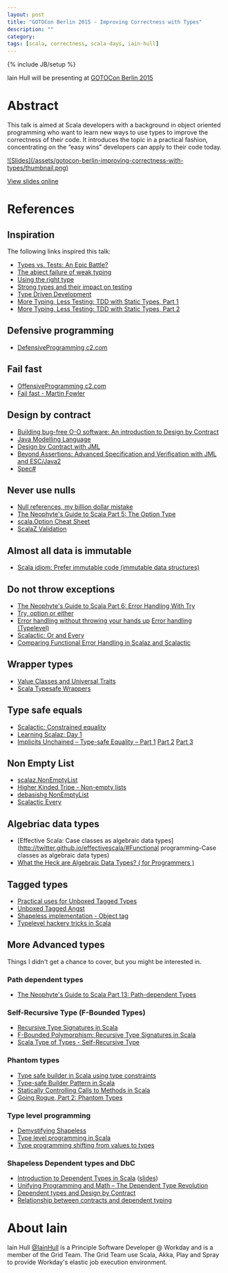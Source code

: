 ```yaml
---
layout: post
title: "GOTOCon Berlin 2015 - Improving Correctness with Types"
description: ""
category:
tags: [scala, correctness, scala-days, iain-hull]
---
```

{% include JB/setup %}

Iain Hull will be presenting at [GOTOCon Berlin 2015](http://gotocon.com/berlin-2015/speaker/Iain+Hull)

# Abstract

This talk is aimed at Scala developers with a background in object oriented programming who want to learn new ways to use types to improve the correctness of their code. It introduces the topic in a practical fashion, concentrating on the “easy wins” developers can apply to their code today.

<a href="http://www.slideshare.net/IainHull/improving-correctness-with-type-goto-con-berlin">
![Slides](/assets/gotocon-berlin-improving-correctness-with-types/thumbnail.png)
</a>

[View slides online](http://www.slideshare.net/IainHull/improving-correctness-with-type-goto-con-berlin)

# References

## Inspiration

The following links inspired this talk:

* [Types vs. Tests: An Epic Battle?](http://www.infoq.com/presentations/Types-Tests)
* [The abject failure of weak typing](http://techblog.realestate.com.au/the-abject-failure-of-weak-typing/)
* [Using the right type](http://like-a-boss.net/2014/05/11/using-the-right-type.html)
* [Strong types and their impact on testing](http://levinotik.com/strong-types-and-their-impact-on-testing/)
* [Type Driven Development](http://www.slideshare.net/mproch/booster-conf?next_slideshow=1)
* [More Typing, Less Testing: TDD with Static Types, Part 1](http://spin.atomicobject.com/2014/12/09/typed-language-tdd-part1/)
* [More Typing, Less Testing: TDD with Static Types, Part 2](http://spin.atomicobject.com/2014/12/10/typed-language-tdd-part2/)

<!--more-->

## Defensive programming

* [DefensiveProgramming c2.com](http://c2.com/cgi/wiki?DefensiveProgramming)

## Fail fast

* [OffensiveProgramming c2.com](http://c2.com/cgi/wiki?OffensiveProgramming)
* [Fail fast - Martin Fowler](http://www.martinfowler.com/ieeeSoftware/failFast.pdf)

## Design by contract

* [Building bug-free O-O software: An introduction to Design by Contract](https://archive.eiffel.com/doc/manuals/technology/contract/)
* [Java Modelling Language](http://www.eecs.ucf.edu/~leavens/JML/index.shtml)
* [Design by Contract with JML](http://www.jmlspecs.org/jmldbc.pdf)
* [Beyond Assertions: Advanced Specification and Verification with JML and ESC/Java2](http://www.eecs.ucf.edu/~leavens/JML/fmco.pdf)
* [Spec#](http://research.microsoft.com/apps/mobile/showpage.aspx?page=/en-us/projects/specsharp/)

## Never use nulls

* [Null references, my billion dollar mistake](http://www.infoq.com/presentations/Null-References-The-Billion-Dollar-Mistake-Tony-Hoare)
* [The Neophyte's Guide to Scala Part 5: The Option Type](http://danielwestheide.com/blog/2012/12/19/the-neophytes-guide-to-scala-part-5-the-option-type.html)
* [scala.Option Cheat Sheet](http://tonymorris.github.io/blog/posts/scalaoption-cheat-sheet/)
* [ScalaZ Validation](http://eed3si9n.com/learning-scalaz/Validation.html)

## Almost all data is immutable

* [Scala idiom: Prefer immutable code (immutable data structures)](http://alvinalexander.com/scala/scala-idiom-immutable-code-functional-programming-immutability)

## Do not throw exceptions

* [The Neophyte's Guide to Scala Part 6: Error Handling With Try](http://danielwestheide.com/blog/2012/12/26/the-neophytes-guide-to-scala-part-6-error-handling-with-try.html)
* [Try, option or either](http://blog.xebia.com/2015/02/18/try-option-or-either/)
* [Error handling without throwing your hands up](http://underscore.io/blog/posts/2015/02/13/error-handling-without-throwing-your-hands-up.html)
[Error handling (Typelevel)](http://typelevel.org/blog/2014/02/21/error-handling.html)
* [Scalactic: Or and Every](http://www.scalactic.org/user_guide/OrAndEvery)
* [Comparing Functional Error Handling in Scalaz and Scalactic](https://thenewcircle.com/s/post/1704/comparing_functional_error_handling_in_scalaz_and_scalactic)

## Wrapper types

* [Value Classes and Universal Traits](http://docs.scala-lang.org/overviews/core/value-classes.html)
* [Scala Typesafe Wrappers](http://workday.github.io/scala/2015/02/05/scala-typesafe-wrappers/)

## Type safe equals

* [Scalactic: Constrained equality](http://www.scalactic.org/user_guide/ConstrainedEquality)
* [Learning Scalaz: Day 1](http://eed3si9n.com/learning-scalaz-day1)
* [Implicits Unchained – Type-safe Equality – Part 1](http://hseeberger.github.io/blog/2013/05/30/implicits-unchained-type-safe-equality-part1/) [Part 2](http://hseeberger.github.io/blog/2013/05/31/implicits-unchained-type-safe-equality-part2/) [Part 3](http://hseeberger.github.io/blog/2013/06/01/implicits-unchained-type-safe-equality-part3/)

## Non Empty List

* [scalaz.NonEmptyList](http://docs.typelevel.org/api/scalaz/nightly/index.html#scalaz.NonEmptyList)
* [Higher Kinded Tripe - Non-empty lists](https://higherkindedtripe.wordpress.com/2012/03/10/non-empty-lists/)
* [debasishg NonEmptyList](https://twitter.com/debasishg/status/567369365977190402)
* [Scalactic Every](http://doc.scalatest.org/2.2.4/org/scalactic/Every.html)


## Algebriac data types

* [Effective Scala: Case classes as algebraic data types](http://twitter.github.io/effectivescala/#Functional programming-Case classes as algebraic data types)
* [What the Heck are Algebraic Data Types? ( for Programmers )](http://merrigrove.blogspot.de/2011/12/another-introduction-to-algebraic-data.html)

## Tagged types

*	[Practical uses for Unboxed Tagged Types](http://etorreborre.blogspot.ie/2011/11/practical-uses-for-unboxed-tagged-types.html)
*	[Unboxed Tagged Angst](http://noelwelsh.com/programming/2014/01/29/unboxed-tagged-angst/)
*	[Shapeless implementation - Object tag](https://github.com/milessabin/shapeless/blob/master/core/src/main/scala/shapeless/typeoperators.scala)
*	[Typelevel hackery tricks in Scala](http://www.folone.info/blog/Typelevel-Hackery/)


## More Advanced types

Things I didn't get a chance to cover, but you might be interested in.

###	Path dependent types

* [The Neophyte's Guide to Scala Part 13: Path-dependent Types](http://danielwestheide.com/blog/2013/02/13/the-neophytes-guide-to-scala-part-13-path-dependent-types.html)

### Self-Recursive Type (F-Bounded Types)

* [Recursive Type Signatures in Scala](http://blog.originate.com/blog/2014/02/27/types-inside-types-in-scala/)
* [F-Bounded Polymorphism: Recursive Type Signatures in Scala](https://thenewcircle.com/s/post/1717/f_bounded_polymorphism_marconi_lanna_video)
* [Scala Type of Types - Self-Recursive Type](http://ktoso.github.io/scala-types-of-types/#self-recursive-type)

###	Phantom types

* [Type safe builder in Scala using type constraints](http://www.tikalk.com/java/type-safe-builder-scala-using-type-constraints/)
* [Type-safe Builder Pattern in Scala](http://blog.rafaelferreira.net/2008/07/type-safe-builder-pattern-in-scala.html)
* [Statically Controlling Calls to Methods in Scala](http://www.blumenfeld-maso.com/2011/05/statically-controlling-calls-to-methods-in-scala/)
* [Going Rogue, Part 2: Phantom Types](http://engineering.foursquare.com/2011/01/31/going-rogue-part-2-phantom-types/)

### Type level programming

* [Demystifying Shapeless](http://www.slideshare.net/roeschinc/scala-bythebay)
* [Type level programming in Scala]( https://apocalisp.wordpress.com/2010/06/08/type-level-programming-in-scala/)
* [Type programming shifting from values to types]( http://proseand.co.nz/2014/02/17/type-programming-shifting-from-values-to-types/)

### Shapeless Dependent types and DbC

* [Introduction to Dependent Types in Scala](https://www.hakkalabs.co/articles/introduction-dependent-types-scala) ([slides](http://wheaties.github.io/Presentations/Scala-Dep-Types/dependent-types.html#/))
* [Unifying Programming and Math – The Dependent Type Revolution](http://spin.atomicobject.com/2012/11/11/unifying-programming-and-math-the-dependent-type-revolution/)
* [Dependent types and Design by Contract](https://groups.google.com/forum/#!topic/shapeless-dev/noxeeUVIgv8)
* [Relationship between contracts and dependent typing](http://cstheory.stackexchange.com/questions/5228/relationship-between-contracts-and-dependent-typing)

# About Iain

Iain Hull [@IainHull](http://twitter.com/IainHull) is a
Principle Software Developer @ Workday and is a member of the Grid Team.
The Grid Team use Scala, Akka, Play and Spray to provide Workday's elastic job
execution environment.
